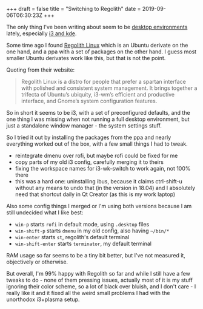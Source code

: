 +++
draft = false
title = "Switching to Regolith"
date = 2019-09-06T06:30:23Z
+++

The only thing I've been writing about seem to be
[desktop environments](/blog/2019/desktop-environments/) lately, especially
[i3 and kde](/blog/2018/i3-kde5-plasma/).

Some time ago I found [Regolith Linux](https://regolith-linux.org) which is an
Ubuntu derivate on the one hand, and a ppa with a set of packages on the other
hand. I guess most smaller Ubuntu derivates work like this, but that is not
the point.

Quoting from their website:

> Regolith Linux is a distro for people that prefer a spartan interface with
> polished and consistent system management. It brings together a trifecta of
> Ubuntu’s ubiquity, i3-wm’s efficient and productive interface, and Gnome’s
> system configuration features.

So in short it seems to be i3, with a set of preconfigured defaults, and the
one thing I was missing when not running a full desktop environment, but just
a standalone window manager - the system settings stuff.

So I tried it out by installing the packages from the ppa and nearly
everything worked out of the box, with a few small things I had to tweak.

  * reintegrate dmenu over rofi, but maybe rofi could be fixed for me
  * copy parts of my old i3 config, carefully merging it to theirs
  * fixing the workspace names for i3-wk-switch to work again, not 100% there
  * this was a hard one: uninstalling ibus, because it claims ctrl-shift-u
    without any means to undo that (in the version in 18.04) and I absolutely
    need that shortcut daily in Qt Creator (as this is my work laptop)

Also some config things I merged or I'm using both versions because I am still
undecided what I like best:

  * `win-p` starts `rofi` in default mode, using `.desktop` files
  * `win-shift-p` starts `dmenu` in my old config, also having `~/bin/*`
  * `win-enter` starts `st`, regolith's default terminal
  * `win-shift-enter` starts `terminator`, my default terminal

RAM usage so far seems to be a tiny bit better, but I've not measured it,
objectively or otherwise.

But overall, I'm 99% happy with Regolith so far and while I still have a few
tweaks to do - none of them pressing issues, actually most of it is my stuff
ignoring their color scheme, so a lot of black over bluish, and I don't care -
I really like it and it fixed all
the weird small problems I had with the unorthodox i3+plasma setup.
